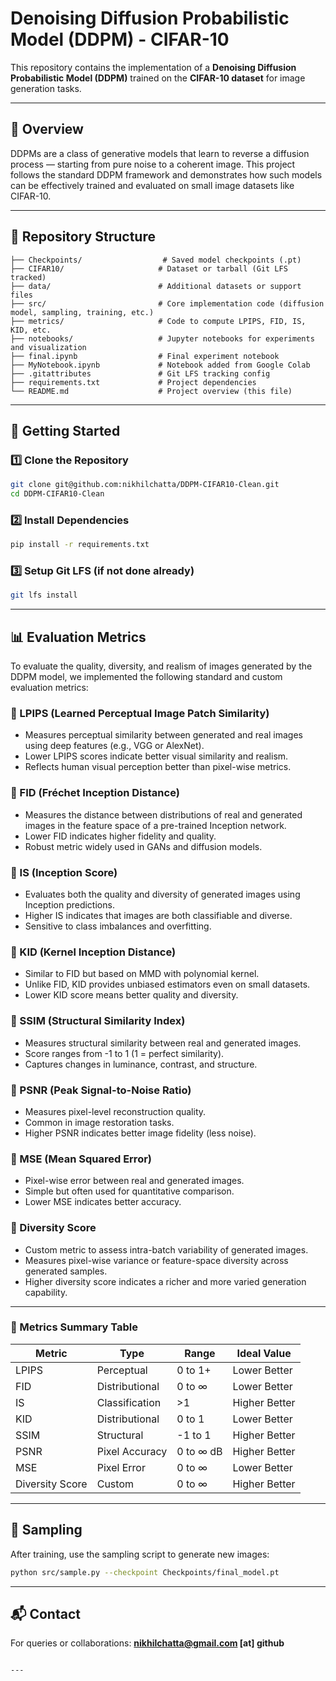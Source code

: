 


# Denoising Diffusion Probabilistic Model (DDPM) - CIFAR-10

This repository contains the implementation of a **Denoising Diffusion Probabilistic Model (DDPM)** trained on the **CIFAR-10 dataset** for image generation tasks.

---

## 📌 Overview

DDPMs are a class of generative models that learn to reverse a diffusion process — starting from pure noise to a coherent image. This project follows the standard DDPM framework and demonstrates how such models can be effectively trained and evaluated on small image datasets like CIFAR-10.

---

## 📂 Repository Structure

```
├── Checkpoints/                  # Saved model checkpoints (.pt)
├── CIFAR10/                     # Dataset or tarball (Git LFS tracked)
├── data/                        # Additional datasets or support files
├── src/                         # Core implementation code (diffusion model, sampling, training, etc.)
├── metrics/                     # Code to compute LPIPS, FID, IS, KID, etc.
├── notebooks/                   # Jupyter notebooks for experiments and visualization
├── final.ipynb                  # Final experiment notebook
├── MyNotebook.ipynb             # Notebook added from Google Colab
├── .gitattributes               # Git LFS tracking config
├── requirements.txt             # Project dependencies
└── README.md                    # Project overview (this file)
```

---

## 🚀 Getting Started

### 1️⃣ Clone the Repository
```bash
git clone git@github.com:nikhilchatta/DDPM-CIFAR10-Clean.git
cd DDPM-CIFAR10-Clean
```

### 2️⃣ Install Dependencies
```bash
pip install -r requirements.txt
```

### 3️⃣ Setup Git LFS (if not done already)
```bash
git lfs install
```

---

## 📊 Evaluation Metrics

To evaluate the quality, diversity, and realism of images generated by the DDPM model, we implemented the following standard and custom evaluation metrics:

### 🔸 LPIPS (Learned Perceptual Image Patch Similarity)
- Measures perceptual similarity between generated and real images using deep features (e.g., VGG or AlexNet).
- Lower LPIPS scores indicate better visual similarity and realism.
- Reflects human visual perception better than pixel-wise metrics.

### 🔸 FID (Fréchet Inception Distance)
- Measures the distance between distributions of real and generated images in the feature space of a pre-trained Inception network.
- Lower FID indicates higher fidelity and quality.
- Robust metric widely used in GANs and diffusion models.

### 🔸 IS (Inception Score)
- Evaluates both the quality and diversity of generated images using Inception predictions.
- Higher IS indicates that images are both classifiable and diverse.
- Sensitive to class imbalances and overfitting.

### 🔸 KID (Kernel Inception Distance)
- Similar to FID but based on MMD with polynomial kernel.
- Unlike FID, KID provides unbiased estimators even on small datasets.
- Lower KID score means better quality and diversity.

### 🔸 SSIM (Structural Similarity Index)
- Measures structural similarity between real and generated images.
- Score ranges from -1 to 1 (1 = perfect similarity).
- Captures changes in luminance, contrast, and structure.

### 🔸 PSNR (Peak Signal-to-Noise Ratio)
- Measures pixel-level reconstruction quality.
- Common in image restoration tasks.
- Higher PSNR indicates better image fidelity (less noise).

### 🔸 MSE (Mean Squared Error)
- Pixel-wise error between real and generated images.
- Simple but often used for quantitative comparison.
- Lower MSE indicates better accuracy.

### 🔸 Diversity Score
- Custom metric to assess intra-batch variability of generated images.
- Measures pixel-wise variance or feature-space diversity across generated samples.
- Higher diversity score indicates a richer and more varied generation capability.


---

### 📎 Metrics Summary Table

| Metric          | Type           | Range       | Ideal Value     |
|------------------|----------------|-------------|------------------|
| LPIPS            | Perceptual     | 0 to 1+     | Lower Better     |
| FID              | Distributional | 0 to ∞      | Lower Better     |
| IS               | Classification | >1          | Higher Better    |
| KID              | Distributional | 0 to 1      | Lower Better     |
| SSIM             | Structural     | -1 to 1     | Higher Better    |
| PSNR             | Pixel Accuracy | 0 to ∞ dB   | Higher Better    |
| MSE              | Pixel Error    | 0 to ∞      | Lower Better     |
| Diversity Score  | Custom         | 0 to ∞      | Higher Better    |

---

## 📸 Sampling

After training, use the sampling script to generate new images:

```bash
python src/sample.py --checkpoint Checkpoints/final_model.pt
```

---

## 📬 Contact

For queries or collaborations: **nikhilchatta@gmail.com [at] github**
```

---

